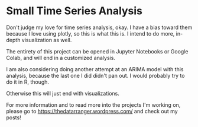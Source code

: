 # Small Time Series Analysis
 Don't judge my love for time series analysis, okay. I have a bias toward them because I love using plotly, so this is what this is. I intend to do more, in-depth visualization as well.
 
 The entirety of this project can be opened in Jupyter Notebooks or Google Colab, and will end in a customized analysis. 
 
 I am also considering doing another attempt at an ARIMA model with this analysis, because the last one I did didn't pan out. I would probably try to do it in R, though. 
 
 Otherwise this will just end with visualizations. 
 
 For more information and to read more into the projects I'm working on, please go to https://thedatarranger.wordpress.com/ and check out my posts!
